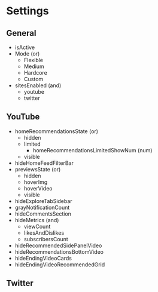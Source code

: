 # Settings

## General

- isActive
- Mode (or)
  - Flexible
  - Medium
  - Hardcore
  - Custom
- sitesEnabled (and)
  - youtube
  - twitter

## YouTube

- homeRecommendationsState (or)
  - hidden
  - limited
    - homeRecommendationsLimitedShowNum (num)
  - visible
- hideHomeFeedFilterBar
- previewsState (or)
  - hidden
  - hoverImg
  - hoverVideo
  - visible
- hideExploreTabSidebar
- grayNotificationCount
- hideCommentsSection
- hideMetrics (and)
  - viewCount
  - likesAndDislikes
  - subscribersCount
- hideRecommendedSidePanelVideo
- hideRecommendationsBottomVideo
- hideEndingVideoCards
- hideEndingVideoRecommendedGrid

## Twitter
